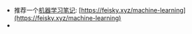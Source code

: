 -   推荐一个[机器学习笔记](https://feisky.xyz/machine-learning):  [https://feisky.xyz/machine-learning](https://feisky.xyz/machine-learning)
- 
<!--stackedit_data:
eyJoaXN0b3J5IjpbLTM2ODE5OTY0OF19
-->